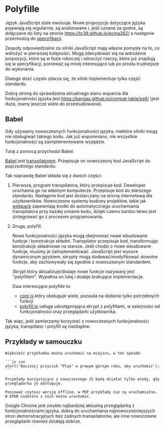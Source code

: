 
# Polyfille

Język JavaScript stale ewoluuje. Nowe propozycje dotyczące języka pojawiają się regularnie, są analizowane i, jeśli uznane za godne, są dołączane do listy na stronie <https://tc39.github.io/ecma262/> a następnie przechodzą do [specyfikacji](http://www.ecma-international.org/publications/standards/Ecma-262.htm).

Zespoły odpowiedzialne za silniki JavaScript mają własne pomysły na to, co wdrożyć w pierwszej kolejności. Mogą zdecydować się na wdrożenie propozycji, które są w fazie roboczej i odroczyć rzeczy, które już znajdują się w specyfikacji, ponieważ są mniej interesujące lub po prostu trudniejsze do wykonania.

Dlatego dość często zdarza się, że silnik implementuje tylko część standardu.
 
Dobrą stroną do sprawdzenia aktualnego stanu wsparcia dla funkcjonalności języka jest <https://kangax.github.io/compat-table/es6/> (jest duża, mamy jeszcze wiele do przestudiowania).

## Babel

Gdy używamy nowoczesnych funkcjonalności języka, niektóre silniki mogą nie obsługiwać takiego kodu. Jak już wspomniano, nie wszystkie funkcjonalności są zaimplementowane wszędzie.

Tutaj z pomocą przychodzi Babel.

[Babel](https://babeljs.io) jest [transpilatorem](https://pl.wikipedia.org/wiki/Transpilator). Przepisuje on nowoczesny kod JavaScript do poprzedniego standardu.

Tak naprawdę Babel składa się z dwóch części:

1. Pierwsza, program transpilatora, który przepisuje kod. Deweloper uruchamia go na własnym komputerze. Przepisuje kod do starszego standardu. Następnie kod jest dostarczany na stronę internetową dla użytkowników. Nowoczesne systemy budowy projektów, takie jak [webpack](http://webpack.github.io/) zapewniają środki do automatycznego uruchamiania transpilatora przy każdej zmianie kodu, dzięki czemu bardzo łatwo jest zintegrować go z procesem programowania.

2. Druga, polyfill.

   Nowe funkcjonalności języka mogą obejmować nowe wbudowane funkcje i konstrukcje składni.
   Transpilator przepisuje kod, transformując konstrukcje składniowe na starsze. Jeśli chodzi o nowe wbudowane funkcje, musimy je zaimplementować. JavaScript jest wysoce dynamicznym językiem, skrypty mogą dodawać/modyfikować dowolne funkcje, aby zachowywały się zgodnie z nowoczesnym standardem.

   Skrypt który aktualizuje/dodaje nowe funkcje nazywany jest "polyfillem". Wypełnia on lukę i dodaje brakujące implementacje.

   Dwa interesujące polyfille to:
   - [core js](https://github.com/zloirock/core-js) który obsługuje wiele, pozwala na dodanie tylko potrzebnych funkcji
   - [polyfill.io](http://polyfill.io) usługa udostępniająca skrypt z polyfillami, w zależności od funkcjonalności oraz przeglądarki użytkownika.

Tak więc, jeśli zamierzamy korzystać z nowoczesnych funkcjonalności języka, transpilator i polyfill są niezbędne.

## Przykłady w samouczku


````online
Większość przykładów można uruchomić na miejscu, w ten sposób:

```js run
alert('Naciśnij przycisk "Play" w prawym górnym roku, aby uruchomić');
```

Przykłady korzystające z nowoczesnego JS będą działać tylko wtedy, gdy przeglądarka je obsługuje.
````

```offline
Ponieważ czytasz wersję offline, w PDF przykłady nie są uruchamialne. W EPUB niektóre z nich można uruchomić.
```

Google Chrome jest zwykle najbardziej aktualną przeglądarką z funkcjonalnościami języka, dobrą do uruchamiania najnowocześniejszych stron demonstracyjnych bez żadnych transpilatorów, ale inne nowoczesne przeglądarki również działają dobrze.
